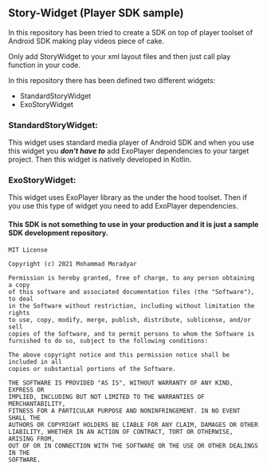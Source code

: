 ## Story-Widget (Player SDK sample)

In this repository has been tried to create a SDK on top of player toolset of Android SDK making play videos piece of cake.

Only add StoryWidget to your xml layout files and then just call play function in your code.

In this repository there has been defined two different widgets:

* StandardStoryWidget
* ExoStoryWidget

### StandardStoryWidget: 

This widget uses standard media player of Android SDK and when you use this widget you **_don't have to_** add ExoPlayer dependencies to your target project. Then this widget is natively developed in Kotlin.

### ExoStoryWidget:

This widget uses ExoPlayer library as the under the hood toolset. Then if you use this type of widget you need to add ExoPlayer dependencies.



#### This SDK is not something to use in your production and it is just a sample SDK development repository.



```
MIT License

Copyright (c) 2021 Mohammad Moradyar

Permission is hereby granted, free of charge, to any person obtaining a copy
of this software and associated documentation files (the "Software"), to deal
in the Software without restriction, including without limitation the rights
to use, copy, modify, merge, publish, distribute, sublicense, and/or sell
copies of the Software, and to permit persons to whom the Software is
furnished to do so, subject to the following conditions:

The above copyright notice and this permission notice shall be included in all
copies or substantial portions of the Software.

THE SOFTWARE IS PROVIDED "AS IS", WITHOUT WARRANTY OF ANY KIND, EXPRESS OR
IMPLIED, INCLUDING BUT NOT LIMITED TO THE WARRANTIES OF MERCHANTABILITY,
FITNESS FOR A PARTICULAR PURPOSE AND NONINFRINGEMENT. IN NO EVENT SHALL THE
AUTHORS OR COPYRIGHT HOLDERS BE LIABLE FOR ANY CLAIM, DAMAGES OR OTHER
LIABILITY, WHETHER IN AN ACTION OF CONTRACT, TORT OR OTHERWISE, ARISING FROM,
OUT OF OR IN CONNECTION WITH THE SOFTWARE OR THE USE OR OTHER DEALINGS IN THE
SOFTWARE.
```

